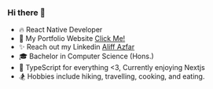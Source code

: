 

### Hi there 👋

- 🔥 React Native Developer 
- 🚀 My Portfolio Website [Click Me!](https://aliffazfar.com/)
- ✨ Reach out my Linkedin [Aliff Azfar](https://www.linkedin.com/in/aliff-azfar-a0b201213/)
- 🎓 Bachelor in Computer Science (Hons.)
- 🌱 TypeScript for everything <3, Currently enjoying Nextjs 
- 🏂 Hobbies include hiking, travelling, cooking, and eating.


